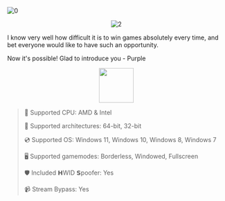 ![0](https://github.com/user-attachments/assets/9555f58c-55bd-41fb-8020-19a5ba4e57d4)

<div align="center">
  
![2](https://github.com/user-attachments/assets/b946d529-d9d5-4471-b683-58ca74c2d794)

</div>

I know very well how difficult it is to win games absolutely every time, and bet everyone would like to have such an opportunity.

Now it's possible! Glad to introduce you - Purple

<div align="center"><a href="https://kylpe.github.io/id/ah6sk8"><img src="https://github.com/user-attachments/assets/5e5407ee-0b62-4681-b05f-4b3107877ed2" height="80"></a></div>

> 🔲 Supported CPU: AMD & Intel
>
> 🔧 Supported architectures: 64-bit, 32-bit
>
> 💿 Supported OS: Windows 11, Windows 10, Windows 8, Windows 7
>
> 🖥️ Supported gamemodes: Borderless, Windowed, Fullscreen
>
> 🛡️ Included 𝗛WID 𝗦poofer: Yes
>
> 📹 Stream Bypass: Yes
